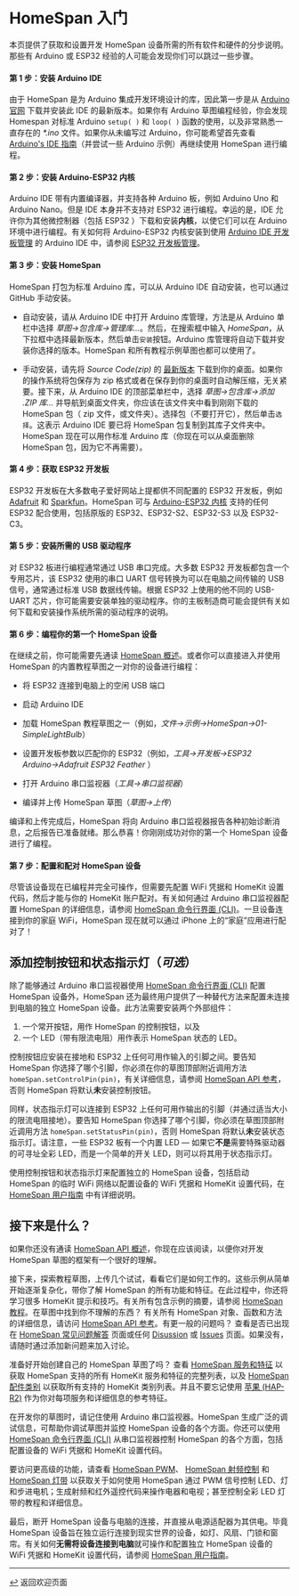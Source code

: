 <!--  原文时间：2023.7.11, 翻译时间：2024.5.10，校对时间：2024.5.29   -->

# HomeSpan 入门

本页提供了获取和设置开发 HomeSpan 设备所需的所有软件和硬件的分步说明。那些有 Arduino 或 ESP32 经验的人可能会发现你们可以跳过一些步骤。

#### 第 1 步：安装 Arduino IDE

由于 HomeSpan 是为 Arduino 集成开发环境设计的库，因此第一步是从 [Arduino 官网](https://www.arduino.cc/en/software) 下载并安装此 IDE 的最新版本。如果你有 Arduino 草图编程经验，你会发现 Homespan 对标准 Arduino `setup( )` 和 `loop( )` 函数的使用，以及非常熟悉一直存在的 *\*.ino* 文件。如果你从未编写过 Arduino，你可能希望首先查看 [Arduino's IDE 指南](https://www.arduino.cc/en/Guide/Environment)（并尝试一些 Arduino 示例）再继续使用 HomeSpan 进行编程。

#### 第 2 步：安装 Arduino-ESP32 内核

Arduino IDE 带有内置编译器，并支持各种 Arduino 板，例如 Arduino Uno 和 Arduino Nano。但是 IDE 本身并不支持对 ESP32 进行编程。幸运的是，IDE 允许你为其他微控制器（包括 ESP32 ）下载和安装**内核**，以使它们可以在 Arduino 环境中进行编程。有关如何将 Arduino-ESP32 内核安装到使用 [Arduino IDE 开发板管理](https://github.com/espressif/arduino-esp32/blob/master/docs/arduino-ide/boards_manager.md) 的 Arduino IDE 中，请参阅 [ESP32 开发板管理](https://github.com/espressif/arduino-esp32/blob/master/docs/arduino-ide/boards_manager.md)。

#### 第 3 步：安装 HomeSpan

HomeSpan 打包为标准 Arduino 库，可以从 Arduino IDE 自动安装，也可以通过 GitHub 手动安装。

* 自动安装，请从 Arduino IDE 中打开 Arduino 库管理，方法是从 Arduino 单栏中选择 *草图→包含库→管理库...*。然后，在搜索框中输入 *HomeSpan*，从下拉框中选择最新版本，然后单击`安装`按钮。Arduino 库管理将自动下载并安装你选择的版本。HomeSpan 和所有教程示例草图也都可以使用了。


* 手动安装，请先将 *Source Code(zip)* 的 [最新版本](https://github.com/HomeSpan/HomeSpan/releases/latest) 下载到你的桌面。如果你的操作系统将包保存为 zip 格式或者在保存到你的桌面时自动解压缩，无关紧要。接下来，从 Arduino IDE 的顶部菜单栏中，选择 *草图→包含库→添加 .ZIP 库...* 并导航到桌面文件夹，你应该在该文件夹中看到刚刚下载的 HomeSpan 包（ zip 文件，或文件夹）。选择包（不要打开它），然后单击`选择`。这表示 Arduino IDE 要已将 HomeSpan 包复制到其库子文件夹中。HomeSpan 现在可以用作标准 Arduino 库（你现在可以从桌面删除 HomeSpan 包，因为它不再需要）。

#### 第 4 步：获取 ESP32 开发板

ESP32 开发板在大多数电子爱好网站上提都供不同配置的 ESP32 开发板，例如 [Adafruit](https://www.adafruit.com) 和 [Sparkfun](https://www.sparkfun.com)。HomeSpan 可与 [Arduino-ESP32 内核](https://docs.espressif.com/projects/arduino-esp32/en/latest/getting_started.html#supported-soc-s) 支持的任何 ESP32 配合使用，包括原版的 ESP32、ESP32-S2、ESP32-S3 以及 ESP32-C3。


#### 第 5 步：安装所需的 USB 驱动程序


对 ESP32 板进行编程通常通过 USB 串口完成。大多数 ESP32 开发板都包含一个专用芯片，该 ESP32 使用的串口 UART 信号转换为可以在电脑之间传输的 USB 信号，通常通过标准 USB 数据线传输。根据 ESP32 上使用的他不同的 USB-UART 芯片，你可能需要安装单独的驱动程序。你的主板制造商可能会提供有关如何下载和安装操作系统所需的驱动程序的说明。

#### 第 6 步：编程你的第一个 HomeSpan 设备

在继续之前，你可能需要先通读 [HomeSpan 概述](Overview.md)。或者你可以直接进入并使用 HomeSpan 的内置教程草图之一对你的设备进行编程：

* 将 ESP32 连接到电脑上的空闲 USB 端口

* 启动 Arduino IDE

* 加载 HomeSpan 教程草图之一（例如，*文件→示例→HomeSpan→01-SimpleLightBulb*）

* 设置开发板参数以匹配你的 ESP32（例如，*工具→开发板→ESP32 Arduino→Adafruit ESP32 Feather* ）

* 打开 Arduino 串口监视器（*工具→串口监视器*）

* 编译并上传 HomeSpan 草图（*草图→上传*）

编译和上传完成后，HomeSpan 将向 Arduino 串口监视器报告各种初始诊断消息，之后报告已准备就绪。那么恭喜！你刚刚成功对你的第一个 HomeSpan 设备进行了编程。

#### 第 7 步：配置和配对 HomeSpan 设备

尽管该设备现在已编程并完全可操作，但需要先配置 WiFi 凭据和 HomeKit 设置代码，然后才能与你的 HomeKit 账户配对。有关如何通过 Arduino 串口监视器配置 HomeSpan 的详细信息，请参阅 [HomeSpan 命令行界面 (CLI)](CLI.md)。一旦设备连接到你的家庭 WiFi，HomeSpan 现在就可以通过 iPhone 上的“家庭”应用进行配对了！


## 添加控制按钮和状态指示灯（*可选*）

除了能够通过 Arduino 串口监视器使用 [HomeSpan 命令行界面 (CLI)](CLI.md) 配置 HomeSpan 设备外，HomeSpan 还为最终用户提供了一种替代方法来配置未连接到电脑的独立 HomeSpan 设备。此方法需要安装两个外部组件：

1. 一个常开按钮，用作 HomeSpan 的控制按钮，以及
1. 一个 LED（带有限流电阻）用作表示 HomeSpan 状态的 LED。

控制按钮应安装在接地和 ESP32 上任何可用作输入的引脚之间。要告知 HomeSpan 你选择了哪个引脚，你必须在你的草图顶部附近调用方法 `homeSpan.setControlPin(pin)`，有关详细信息，请参阅 [HomeSpan API 参考](Reference.md)，否则 HomeSpan 将默认**未**安装控制按钮。

同样，状态指示灯可以连接到 ESP32 上任何可用作输出的引脚（并通过适当大小的限流电阻接地）。要告知 HomeSpan 你选择了哪个引脚，你必须在草图顶部附近调用方法 `homeSpan.setStatusPin(pin)`，否则 HomeSpan 将默认**未**安装状态指示灯。请注意，一些 ESP32 板有一个内置 LED — 如果它**不是**需要特殊驱动器的可寻址全彩 LED，而是一个简单的开关 LED，则可以将其用于状态指示灯。


使用控制按钮和状态指示灯来配置独立的 HomeSpan 设备，包括启动 HomeSpan 的临时 WiFi 网络以配置设备的 WiFi 凭据和 HomeKit 设置代码，在 [HomeSpan 用户指南](UserGuide.md) 中有详细说明。


## 接下来是什么？

如果你还没有通读 [HomeSpan API 概述](Overview.md)，你现在应该阅读，以便你对开发 HomeSpan 草图的框架有一个很好的理解。

接下来，探索教程草图，上传几个试试，看看它们是如何工作的。这些示例从简单开始逐渐复杂化，带你了解 HomeSpan 的所有功能和特征。在此过程中，你还将学习很多 HomeKit 提示和技巧。有关所有包含示例的摘要，请参阅 [HomeSpan 教程](Tutorials.md)。在草图中找到你不理解的东西？ 有关所有 HomeSpan 对象、函数和方法的详细信息，请访问 [HomeSpan API 参考](Reference.md)。有更一般的问题吗？ 查看是否已出现在 [HomeSpan 常见问题解答](FAQ.md) 页面或任何 [Disussion](https://github.com/HomeSpan/HomeSpan/discussions) 或 [Issues](https://github.com/HomeSpan/HomeSpan/issues) 页面。如果没有，请随时通过添加新问题来加入讨论。

准备好开始创建自己的 HomeSpan 草图了吗？ 查看 [HomeSpan 服务和特征](ServiceList.md) 以获取 HomeSpan 支持的所有 HomeKit 服务和特征的完整列表，以及 [HomeSpan 配件类别](Categories.md) 以获取所有支持的 HomeKit 类别列表。并且不要忘记使用 [苹果 (HAP-R2)](https://developer.apple.com/homekit/specification/) 作为你对每项服务和详细信息的参考特征。

在开发你的草图时，请记住使用 Arduino 串口监视器。HomeSpan 生成广泛的调试信息，可帮助你调试草图并监控 HomeSpan 设备的各个方面。你还可以使用 [HomeSpan 命令行界面 (CLI)](CLI.md) 从串口监视器控制 HomeSpan 的各个方面，包括配置设备的 WiFi 凭据和 HomeKit 设置代码。

要访问更高级的功能，请查看 [HomeSpan PWM](PWM.md)、 [HomeSpan 射频控制](RMT.md) 和 [HomeSpan 灯带](Pixels.md) 以获取关于如何使用 HomeSpan 通过 PWM 信号控制 LED、灯和步进电机；生成射频和红外遥控代码来操作电器和电视；甚至控制全彩 LED 灯带的教程和详细信息。

最后，断开 HomeSpan 设备与电脑的连接，并直接从电源适配器为其供电。毕竟 HomeSpan 设备旨在独立运行连接到现实世界的设备，如灯、风扇、门锁和窗帘。有关如何**无需将设备连接到电脑**就可操作和配置独立 HomeSpan 设备的 WiFi 凭据和 HomeKit 设置代码，请参阅 [HomeSpan 用户指南](UserGuide.md)。

---

[↩️](../README.md#resources) 返回欢迎页面
